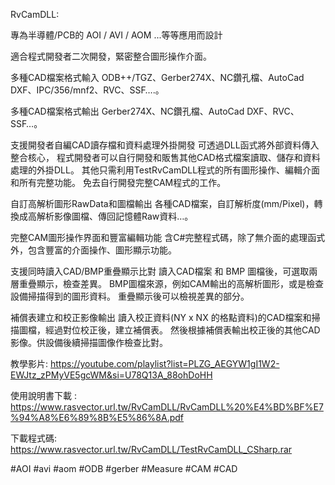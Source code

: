 RvCamDLL:

專為半導體/PCB的 AOI / AVI / AOM ...等等應用而設計

適合程式開發者二次開發，緊密整合圖形操作介面。

多種CAD檔案格式輸入
	ODB++/TGZ、Gerber274X、NC鑽孔檔、AutoCad DXF、IPC/356/mnf2、RVC、SSF….。
	
多種CAD檔案格式輸出
	Gerber274X、NC鑽孔檔、AutoCad DXF、RVC、SSF…。
	
支援開發者自編CAD讀存檔和資料處理外掛開發
	可透過DLL函式將外部資料傳入整合核心，
	程式開發者可以自行開發和販售其他CAD格式檔案讀取、儲存和資料處理的外掛DLL。
	其他只需利用TestRvCamDLL程式的所有圖形操作、編輯介面和所有完整功能。
	免去自行開發完整CAM程式的工作。
	
自訂高解析圖形RawData和圖檔輸出
	各種CAD檔案，自訂解析度(mm/Pixel)，轉換成高解析影像圖檔、傳回記憶體Raw資料…。
	
完整CAM圖形操作界面和豐富編輯功能
	含C#完整程式碼，除了無介面的處理函式外，包含豐富的介面操作、圖形顯示功能。
	
支援同時讀入CAD/BMP重疊顯示比對
	讀入CAD檔案 和 BMP 圖檔後，可選取兩層重疊顯示，檢查差異。
	BMP圖檔來源，例如CAM輸出的高解析圖形，或是檢查設備掃描得到的圖形資料。
	重疊顯示後可以檢視差異的部分。
	
補償表建立和校正影像輸出
	讀入校正資料(NY x NX 的格點資料)的CAD檔案和掃描圖檔，經過對位校正後，建立補償表。
	然後根據補償表輸出校正後的其他CAD影像。供設備後續掃描圖像作檢查比對。
	
教學影片:
	https://youtube.com/playlist?list=PLZG_AEGYW1gI1W2-EWJtz_zPMyVE5gcWM&si=U78Q13A_88ohDoHH
	
	
使用說明書下載 :
	https://www.rasvector.url.tw/RvCamDLL/RvCamDLL%20%E4%BD%BF%E7%94%A8%E6%89%8B%E5%86%8A.pdf
	
下載程式碼:
	https://www.rasvector.url.tw/RvCamDLL/TestRvCamDLL_CSharp.rar

	
#AOI #avi #aom #ODB #gerber #Measure #CAM #CAD
